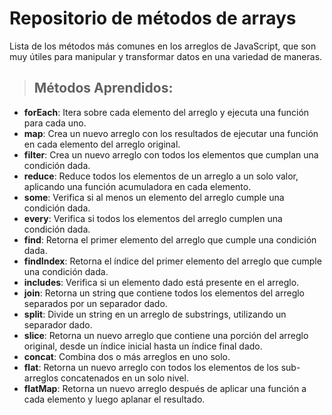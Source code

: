 # **Repositorio de métodos de arrays**
Lista de los métodos más comunes en los arreglos de JavaScript, que son muy útiles para manipular y transformar datos en una variedad de maneras.

> ## **Métodos Aprendidos**:
* **forEach**: Itera sobre cada elemento del arreglo y ejecuta una función para cada uno.
* **map**: Crea un nuevo arreglo con los resultados de ejecutar una función en cada elemento del arreglo original.
* **filter**: Crea un nuevo arreglo con todos los elementos que cumplan una condición dada.
* **reduce**: Reduce todos los elementos de un arreglo a un solo valor, aplicando una función acumuladora en cada elemento.
* **some**: Verifica si al menos un elemento del arreglo cumple una condición dada.
* **every**: Verifica si todos los elementos del arreglo cumplen una condición dada.
* **find**: Retorna el primer elemento del arreglo que cumple una condición dada.
* **findIndex**: Retorna el índice del primer elemento del arreglo que cumple una condición dada.
* **includes**: Verifica si un elemento dado está presente en el arreglo.
* **join**: Retorna un string que contiene todos los elementos del arreglo separados por un separador dado.
* **split**: Divide un string en un arreglo de substrings, utilizando un separador dado.
* **slice**: Retorna un nuevo arreglo que contiene una porción del arreglo original, desde un índice inicial hasta un índice final dado.
* **concat**: Combina dos o más arreglos en uno solo.
* **flat**: Retorna un nuevo arreglo con todos los elementos de los sub-arreglos concatenados en un solo nivel.
* **flatMap**: Retorna un nuevo arreglo después de aplicar una función a cada elemento y luego aplanar el resultado.